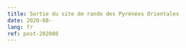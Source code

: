 ```yaml
---
title: Sortie du site de rando des Pyrénées Orientales
date: 2020-08-
lang: fr
ref: post-202008
---
```

